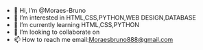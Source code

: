 - 👋 Hi, I’m @Moraes-Bruno
- 👀 I’m interested in HTML,CSS,PYTHON,WEB DESIGN,DATABASE
- 🌱 I’m currently learning HTML,CSS,PYTHON
- 💞️ I’m looking to collaborate on
- 📫 How to reach me email:Moraesbruno888@gmail.com


